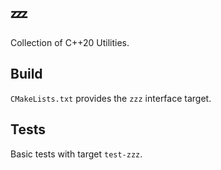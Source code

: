 # 💤

Collection of C++20 Utilities.

## Build

`CMakeLists.txt` provides the `zzz` interface target.

## Tests

Basic tests with target `test-zzz`.
